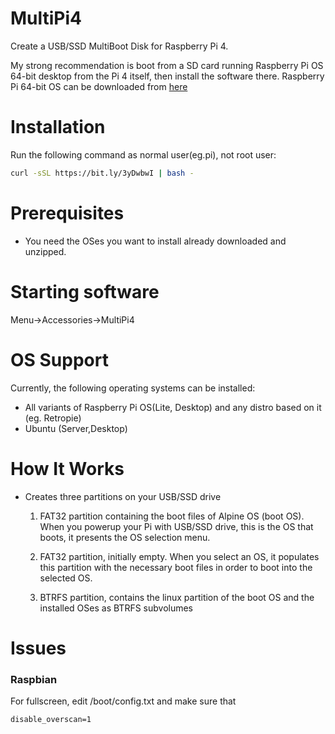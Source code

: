 # MultiPi4

Create a USB/SSD MultiBoot Disk for Raspberry Pi 4.

My strong recommendation is boot from a SD card running Raspberry Pi OS 64-bit desktop from the Pi 4 itself, then install the software there.
Raspberry Pi 64-bit OS can be downloaded from [here](https://downloads.raspberrypi.org/raspios_arm64/images/)


# Installation


Run the following command as normal user(eg.pi), not root user:

```sh
curl -sSL https://bit.ly/3yDwbwI | bash -
```

# Prerequisites
- You need the OSes you want to install already downloaded and unzipped.

# Starting software

Menu->Accessories->MultiPi4


# OS Support

Currently, the following operating systems can be installed:

- All variants of Raspberry Pi OS(Lite, Desktop) and any distro based on it (eg. Retropie)
- Ubuntu (Server,Desktop)

# How It Works

* Creates three partitions on your USB/SSD drive
    1. FAT32 partition containing the boot files of Alpine OS (boot OS). 
       When you powerup your Pi with USB/SSD drive, this is the OS that boots, it presents the OS selection menu.
       
    2. FAT32 partition, initially empty. When you select an OS, it populates this partition
       with the necessary boot files in order to boot into the selected OS. 
       
    3. BTRFS partition, contains the linux partition of the boot OS and the installed OSes as
       BTRFS subvolumes
 
# Issues

### Raspbian
For fullscreen, edit /boot/config.txt and make sure that

```
disable_overscan=1
```



